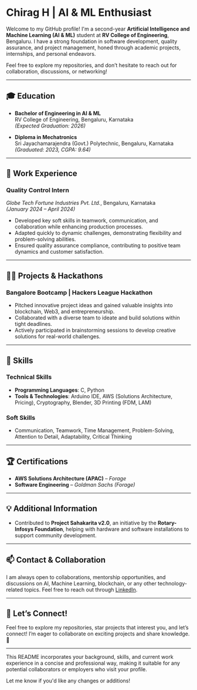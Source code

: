 # Chirag H | AI & ML Enthusiast

Welcome to my GitHub profile! I'm a second-year **Artificial Intelligence and Machine Learning (AI & ML)** student at **RV College of Engineering**, Bengaluru. I have a strong foundation in software development, quality assurance, and project management, honed through academic projects, internships, and personal endeavors.

Feel free to explore my repositories, and don’t hesitate to reach out for collaboration, discussions, or networking!

---

## 🎓 Education

- **Bachelor of Engineering in AI & ML**  
  RV College of Engineering, Bengaluru, Karnataka  
  *(Expected Graduation: 2026)*  

- **Diploma in Mechatronics**  
  Sri Jayachamarajendra (Govt.) Polytechnic, Bengaluru, Karnataka  
  *(Graduated: 2023, CGPA: 9.64)*

---

## 💼 Work Experience

### **Quality Control Intern**  
*Globe Tech Fortune Industries Pvt. Ltd.*, Bengaluru, Karnataka  
*(January 2024 – April 2024)*

- Developed key soft skills in teamwork, communication, and collaboration while enhancing production processes.
- Adapted quickly to dynamic challenges, demonstrating flexibility and problem-solving abilities.
- Ensured quality assurance compliance, contributing to positive team dynamics and customer satisfaction.

---

## 🧑‍💻 Projects & Hackathons

### **Bangalore Bootcamp | Hackers League Hackathon**
- Pitched innovative project ideas and gained valuable insights into blockchain, Web3, and entrepreneurship.
- Collaborated with a diverse team to ideate and build solutions within tight deadlines.
- Actively participated in brainstorming sessions to develop creative solutions for real-world challenges.

---

## 🔧 Skills

### **Technical Skills**
- **Programming Languages**: C, Python
- **Tools & Technologies**: Arduino IDE, AWS (Solutions Architecture, Pricing), Cryptography, Blender, 3D Printing (FDM, LAM)
  
### **Soft Skills**
- Communication, Teamwork, Time Management, Problem-Solving, Attention to Detail, Adaptability, Critical Thinking

---

## 🏆 Certifications
- **AWS Solutions Architecture (APAC)** – *Forage*
- **Software Engineering** – *Goldman Sachs (Forage)*

---

## 💡 Additional Information
- Contributed to **Project Sahakarita v2.0**, an initiative by the **Rotary-Infosys Foundation**, helping with hardware and software installations to support community development.

---

## 📫 Contact & Collaboration
I am always open to collaborations, mentorship opportunities, and discussions on AI, Machine Learning, blockchain, or any other technology-related topics. Feel free to reach out through [LinkedIn](www.linkedin.com/in/chirag-hariprasad).

---

## 🚀 Let’s Connect!
Feel free to explore my repositories, star projects that interest you, and let’s connect! I’m eager to collaborate on exciting projects and share knowledge. 🌟

---

This README incorporates your background, skills, and current work experience in a concise and professional way, making it suitable for any potential collaborators or employers who visit your profile.

Let me know if you'd like any changes or additions!

